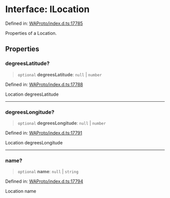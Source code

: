 # Interface: ILocation

Defined in: [WAProto/index.d.ts:17785](https://github.com/Fokusdotid/bail/blob/3bd64a6fd6e8fc52d3ec9ba842534bed26103555/WAProto/index.d.ts#L17785)

Properties of a Location.

## Properties

### degreesLatitude?

> `optional` **degreesLatitude**: `null` \| `number`

Defined in: [WAProto/index.d.ts:17788](https://github.com/Fokusdotid/bail/blob/3bd64a6fd6e8fc52d3ec9ba842534bed26103555/WAProto/index.d.ts#L17788)

Location degreesLatitude

***

### degreesLongitude?

> `optional` **degreesLongitude**: `null` \| `number`

Defined in: [WAProto/index.d.ts:17791](https://github.com/Fokusdotid/bail/blob/3bd64a6fd6e8fc52d3ec9ba842534bed26103555/WAProto/index.d.ts#L17791)

Location degreesLongitude

***

### name?

> `optional` **name**: `null` \| `string`

Defined in: [WAProto/index.d.ts:17794](https://github.com/Fokusdotid/bail/blob/3bd64a6fd6e8fc52d3ec9ba842534bed26103555/WAProto/index.d.ts#L17794)

Location name
